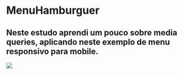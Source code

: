 # MenuHamburguer

## Neste estudo aprendi um pouco sobre media queries, aplicando neste exemplo de menu responsivo para mobile.

<img src="../overview.gif">
